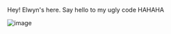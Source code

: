 Hey! Elwyn's here. Say hello to my ugly code HAHAHA

![image](https://emojipedia-us.s3.dualstack.us-west-1.amazonaws.com/thumbs/160/softbank/145/waving-hand-sign_1f44b.png)